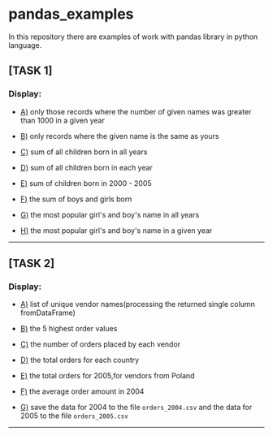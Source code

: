 # pandas_examples
In this repository there are examples of work with pandas library in python language.

## [TASK 1]
### Display:
- [A)](https://github.com/AndriiNorets/pandas_examples/blob/main/Task%201/A.py)
only those records where the number of given names was greater than 1000 in a given year

- [B)](https://github.com/AndriiNorets/pandas_examples/blob/main/Task%201/B.py)
only records where the given name is the same as yours

- [C)](https://github.com/AndriiNorets/pandas_examples/blob/main/Task%201/C.py)
sum of all children born in all years

- [D)](https://github.com/AndriiNorets/pandas_examples/blob/main/Task%201/D.py)
sum of all children born in each year

- [E)](https://github.com/AndriiNorets/pandas_examples/blob/main/Task%201/E.py)
sum of children born in 2000 - 2005

- [F)](https://github.com/AndriiNorets/pandas_examples/blob/main/Task%201/F.py)
the sum of boys and girls born

- [G)](https://github.com/AndriiNorets/pandas_examples/blob/main/Task%201/G.py)
the most popular girl's and boy's name in all years

- [H)](https://github.com/AndriiNorets/pandas_examples/blob/main/Task%201/H.py)
the most popular girl's and boy's name in a given year

---

## [TASK 2]
### Display:
- [A)](https://github.com/AndriiNorets/pandas_examples/blob/main/Task%202/A.py)
list of unique vendor names(processing the returned single column fromDataFrame)

- [B)](https://github.com/AndriiNorets/pandas_examples/blob/main/Task%202/B.py)
the 5 highest order values

- [C)](https://github.com/AndriiNorets/pandas_examples/blob/main/Task%202/C.py)
the number of orders placed by each vendor

- [D)](https://github.com/AndriiNorets/pandas_examples/blob/main/Task%202/D.py)
the total orders for each country

- [E)](https://github.com/AndriiNorets/pandas_examples/blob/main/Task%202/E.py)
the total orders for 2005,for vendors from Poland

- [F)](https://github.com/AndriiNorets/pandas_examples/blob/main/Task%202/F.py)
the average order amount in 2004

- [G)](https://github.com/AndriiNorets/pandas_examples/blob/main/Task%202/G.py)
save the data for 2004 to the file `orders_2004.csv` and the data for 2005 to the file `orders_2005.csv`
---